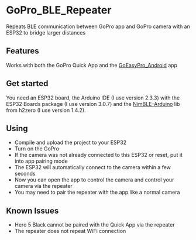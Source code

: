 # GoPro_BLE_Repeater
Repeats BLE communication between GoPro app and GoPro camera with an ESP32 to bridge larger distances

## Features
Works with both the GoPro Quick App and the [GoEasyPro_Android](https://github.com/sepp89117/GoEasyPro_Android) app

## Get started
You need an ESP32 board, the Arduino IDE (I use version 2.3.3) with the ESP32 Boards package (I use version 3.0.7) and the [NimBLE-Arduino](https://github.com/h2zero/NimBLE-Arduino) lib from h2zero (I use version 1.4.2).

## Using
- Compile and upload the project to your ESP32
- Turn on the GoPro
- If the camera was not already connected to this ESP32 or reset, put it into app pairing mode
- The ESP32 will automatically connect to the camera within a few seconds
- Now you can open the app to control the camera and control your camera via the repeater
- You may need to pair the repeater with the app like a normal camera

## Known Issues
- Hero 5 Black cannot be paired with the Quick App via the repeater
- The repeater does not repeat WiFi connection
